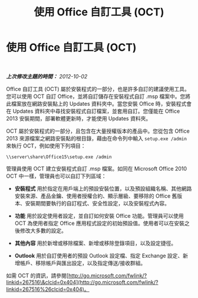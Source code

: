 ﻿---
title: 使用 Office 自訂工具 (OCT)
TOCTitle: 使用 Office 自訂工具 (OCT)
ms:assetid: 26647cb6-ba84-4ba7-8b6f-2cf86818e530
ms:mtpsurl: https://technet.microsoft.com/zh-tw/library/JJ204748(v=OCS.15)
ms:contentKeyID: 49290376
ms.date: 08/10/2015
mtps_version: v=OCS.15
ms.translationtype: HT
---

# 使用 Office 自訂工具 (OCT)

 

_**上次修改主題的時間：** 2012-10-02_

Office 自訂工具 (OCT) 屬於安裝程式的一部分，也是許多自訂的建議使用工具。您可以使用 OCT 自訂 Office，並將自訂儲存在安裝程式自訂 .msp 檔案中。您將此檔案放在網路安裝點上的 Updates 資料夾中。當您安裝 Office 時，安裝程式會在 Updates 資料夾中尋找安裝程式自訂檔案，並套用自訂。您僅能在 Office 2013 安裝期間，部署軟體更新時，才能使用 Updates 資料夾。

OCT 屬於安裝程式的一部分，且包含在大量授權版本的產品中。您從包含 Office 2013 來源檔案之網路安裝點的根目錄，藉由在命令列中輸入 `setup.exe /admin` 來執行 OCT，例如使用下列項目：

`\\server\share\Office15\setup.exe /admin`

管理員使用 OCT 建立安裝程式自訂 .msp 檔案。如同在 Microsoft Office 2010 OCT 中一樣，管理員也可以自訂下列區域：

  - **安裝程式** 用於指定在用戶端上的預設安裝位置，以及預設組織名稱、其他網路安裝來源、產品金鑰、使用者授權合約、顯示層級、要移除的 Office 舊版本、安裝期間要執行的自訂程式、安全性設定，以及安裝程式內容。

  - **功能** 用於設定使用者設定，並自訂如何安裝 Office 功能。管理員可以使用 OCT 為使用者指定 Office 應用程式設定的初始預設值。使用者可以在安裝之後修改大多數的設定。

  - **其他內容** 用於新增或移除檔案、新增或移除登錄項目，以及設定捷徑。

  - **Outlook** 用於自訂使用者的預設 Outlook 設定檔、指定 Exchange 設定、新增帳戶、移除帳戶與匯出設定，以及指定傳送/接收群組。

如需 OCT 的資訊，請參閱[http://go.microsoft.com/fwlink/?linkid=267516\&clcid=0x404](http://go.microsoft.com/fwlink/?linkid=267516%26clcid=0x404)。

